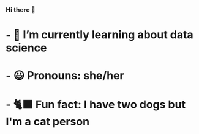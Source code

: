 ### Hi there 👋
# - 🧠 I’m currently learning about data science
# - 😃 Pronouns: she/her
# - 🐈‍⬛ Fun fact: I have two dogs but I'm a cat person

